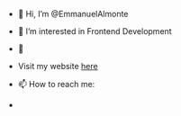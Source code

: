 - 👋 Hi, I’m @EmmanuelAlmonte
- 👀 I’m interested in Frontend Development
- 🌱 
- Visit my website [here](http://emmanuelalmonte.com/)
- 📫 How to reach me: 

- 

<!---
EmmanuelAlm/EmmanuelAlm is a ✨ special ✨ repository because its `README.md` (this file) appears on your GitHub profile.
You can click the Preview link to take a look at your changes.
--->
